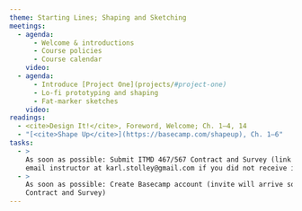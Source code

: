 ```yaml
---
theme: Starting Lines; Shaping and Sketching
meetings:
  - agenda:
      - Welcome & introductions
      - Course policies
      - Course calendar
    video:
  - agenda:
      - Introduce [Project One](projects/#project-one)
      - Lo-fi prototyping and shaping
      - Fat-marker sketches
    video:
readings:
  - <cite>Design It!</cite>, Foreword, Welcome; Ch. 1–4, 14
  - "[<cite>Shape Up</cite>](https://basecamp.com/shapeup), Ch. 1–6"
tasks:
  - >
    As soon as possible: Submit ITMD 467/567 Contract and Survey (link in your @hawk.iit.edu inbox;
    email instructor at karl.stolley@gmail.com if you did not receive it)
  - >
    As soon as possible: Create Basecamp account (invite will arrive sometime after you submit the
    Contract and Survey)
---
```

